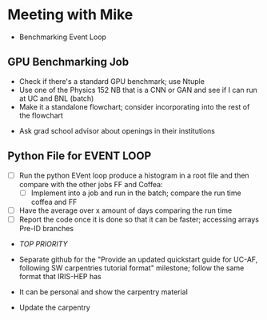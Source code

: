 # Meeting with Mike


- Benchmarking Event Loop

## GPU Benchmarking Job
* Check if there's a standard GPU benchmark; use Ntuple
* Use one of the Physics 152 NB that is a CNN or GAN and see if I can run at UC and BNL (batch)
* Make it a standalone flowchart; consider incorporating into the rest of the flowchart


- Ask grad school advisor about openings in their institutions

## Python File for EVENT LOOP
- [ ] Run the python EVent loop produce a histogram in a root file and then compare with the other jobs FF and Coffea:
  - [ ] Implement into a job and run in the batch; compare the run time coffea and FF
- [ ] Have the average over x amount of days comparing the run time
- [ ] Report the code once it is done so that it can be faster; accessing arrays Pre-ID branches
- *TOP PRIORITY*


- Separate github for the "Provide an updated quickstart guide for UC-AF, following SW carpentries tutorial format" milestone; follow the same format that IRIS-HEP has
- It can be personal and show the carpentry material
- Update the carpentry
